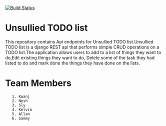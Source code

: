 [![Build Status](https://travis-ci.org/nesh-dev/unsullied-DRF.svg?branch=develop)](https://travis-ci.org/nesh-dev/unsullied-DRF)

# Unsullied TODO list
This repository contains Api endpoints for Unsullied TODO list.Unsullied TODO list is a django REST api that performs simple CRUD operations on a TODO list.The application allows users to add to a list of things they want to do,Edit existing things they want to do, Delete some of the task they had listed to do and mark done the things they have done on the lists.



Team Members
======
```
   1. Kwanj
   2. Nesh
   3. Sly
   4. Kelvin
   5. Allan
   6. Sammy
```
